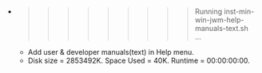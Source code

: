 * >>>>>>>>> Running inst-min-win-jwm-help-manuals-text.sh ...
  * Add user & developer manuals(text) in Help menu.
  * Disk size = 2853492K. Space Used = 40K. Runtime = 00:00:00:00.
